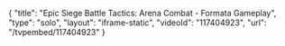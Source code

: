 {
    "title": "Epic Siege Battle Tactics: Arena Combat - Formata Gameplay",
    "type": "solo",
    "layout": "iframe-static",
    "videoId": "117404923",
    "url": "\/tvpembed\/117404923"
}